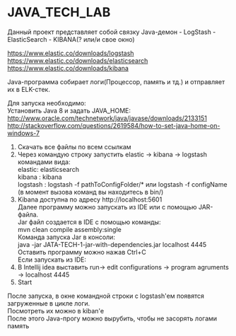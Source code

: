 # JAVA_TECH_LAB

Данный проект представляет собой связку
Java-демон  -   LogStash    -   ElasticSearch   -   KIBANA(? или/и свое окно)

https://www.elastic.co/downloads/logstash  
https://www.elastic.co/downloads/elasticsearch  
https://www.elastic.co/downloads/kibana

Java-программа собирает логи(Процессор, память и тд.) и отправляет их в ELK-стек.

Для запуска необходимо:  
Установить Java 8 и задать JAVA_HOME:  
http://www.oracle.com/technetwork/java/javase/downloads/2133151  
http://stackoverflow.com/questions/2619584/how-to-set-java-home-on-windows-7  
  
1) Скачать все файлы по всем ссылкам  
2) Через командую строку запустить elastic -> kibana -> logstash командами вида:  
elastic:      elasticsearch    
kibana :      kibana  
logstash :    logstash -f pathToConfigFolder/*   или logstash -f configName  
(в момент вызова команд вы находитесь в bin/)  
3) Kibana доступна по адресу http://localhost:5601  
Далее программу можно запускать из IDE или с помощью JAR-файла.  
Jar файл создается в IDE с помощью команды:  
mvn clean compile assembly:single  
Команда запуска Jar в консоли:  
java -jar JATA-TECH-1-jar-with-dependencies.jar localhost 4445  
Оставить программу можно нажав Ctrl+C  
Если запускать из IDE:  
4) В Intellij idea выставить run-> edit configurations -> program agruments -> localhost 4445  
5) Start  
  
После запуска, в окне командной строки с logstash'eм появятся загруженные в цикле логи.  
Посмотреть их можно в kiban'e  
После этого Java-прогу можно вырубить, чтобы не засорять логами память  

